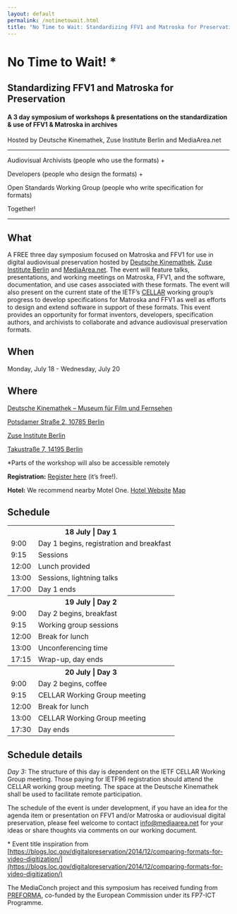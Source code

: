 ```yaml
---
layout: default
permalink: /notimetowait.html
title: "No Time to Wait: Standardizing FFV1 and Matroska for Preservation"
---
```


# **No Time to Wait!** \*

## Standardizing FFV1 and Matroska for Preservation

#### A 3 day symposium of workshops & presentations on the standardization & use of FFV1 & Matroska in archives

Hosted by Deutsche Kinemathek, Zuse Institute Berlin and MediaArea.net

----------

Audiovisual Archivists (people who use the formats) &#43;

Developers (people who design the formats) &#43;

Open Standards Working Group (people who write specification for formats)

Together!
 
 ----------

## What 
A FREE three day symposium focused on Matroska and FFV1 for use in digital audiovisual preservation hosted by [Deutsche Kinemathek](https://www.deutsche-kinemathek.de/), [Zuse Institute Berlin](http://www.zib.de/) and [MediaArea.net](https://mediaarea.net/en/MediaInfo). The event will feature talks, presentations, and working meetings on Matroska, FFV1, and the software, documentation, and use cases associated with these formats. The event will also present on the current state of the IETF’s [CELLAR](https://datatracker.ietf.org/wg/cellar/charter/) working group’s progress to develop specifications for Matroska and FFV1 as well as efforts to design and extend software in support of these formats. This event provides an opportunity for format inventors, developers, specification authors, and archivists to collaborate and advance audiovisual preservation formats.

## When
 Monday, July 18 - Wednesday, July 20


## Where
[Deutsche Kinemathek – Museum für Film und Fernsehen](https://www.deutsche-kinemathek.de/)

[Potsdamer Straße 2, 10785 Berlin](https://www.google.com/maps/place/Potsdamer+Stra%C3%9Fe+2,+10785+Berlin,+Germany/@52.5096511,13.3648205,15z/data=!4m5!3m4!1s0x47a851b61bf74d65:0xe6356c435ea83c13!8m2!3d52.5096511!4d13.3735752)

[Zuse Institute Berlin](http://www.zib.de/)

[Takustraße 7, 14195 Berlin](https://www.google.com/maps/place/Konrad-Zuse-Zentrum+f%C3%BCr+Informationstechnik+Berlin/@52.4561009,13.2959837,17z/data=!3m1!4b1!4m5!3m4!1s0x47a85a657d4919af:0x46163d5d4c3fc235!8m2!3d52.4561009!4d13.2981777)

\*Parts of the workshop will also be accessible remotely

**Registration:** [Register here](https://docs.google.com/forms/d/1ic3LVh1xBZGuzIXSFbczIRcRHNAox3cbi2RDHzY8doo/edit?usp=drive_web) (it’s free!).

**Hotel:** We recommend nearby Motel One. [Hotel Website](http://www.motel-one.com/en/hotels/berlin/berlin-potsdamer-platz) [Map](https://www.google.com/maps/place/Hotel+Motel+One+Berlin+Potsdamer+Platz/@52.5100019,13.3787898,17z/data=!3m2!4b1!5s0x47a851cf0179e5fb:0xa25540743a8a2f04!4m5!3m4!1s0x47a851cee52096a7:0xc859a1be3c2f2346!8m2!3d52.5099987!4d13.3809785)
 
## Schedule 

<table style="width:80%">
      <tbody><tr>
        <th colspan="2">18 July | Day 1</th>
      </tr>
      <tr>
        <td>9:00</td>
        <td>Day 1 begins, registration and breakfast</td>
      </tr>
      <tr>
        <td>9:15</td>
        <td>Sessions</td>
      </tr>
      <tr>
        <td>12:00</td>
        <td>Lunch provided</td>
      </tr>
      <tr>
        <td>13:00</td>
        <td>Sessions, lightning talks</td>
      </tr>
      <tr>
        <td>17:00</td>
        <td>Day 1 ends</td>
      </tr>
      <tr class="day2">
        <th colspan="2">19 July | Day 2</th>
      </tr>
      <tr>
        <td>9:00</td>
        <td>Day 2 begins, breakfast</td>
      </tr>
      <tr>
        <td>9:15</td>
        <td>Working group sessions</td>
      </tr>
      <tr>
        <td>12:00</td>
        <td>Break for lunch</td>
      </tr>
      <tr>
        <td>13:00</td>
        <td>Unconferencing time</td>
      </tr>
      <tr>
        <td>17:15</td>
        <td>Wrap-up, day ends</td>
      </tr>
      <tr class="day3">
        <th colspan="2">20 July | Day 3</th>
      </tr>
      <tr>
        <td>9:00</td>
        <td>Day 2 begins, coffee</td>
      </tr>
      <tr>
        <td>9:15</td>
        <td>CELLAR Working Group meeting</td>
      </tr>
      <tr>
        <td>12:00</td>
        <td>Break for lunch</td>
      </tr>
      <tr>
        <td>13:00</td>
        <td>CELLAR Working Group meeting</td>
      </tr>
      <tr>
        <td>17:30</td>
        <td>Day ends</td>
      </tr>
    </tbody></table>
  
## Schedule details

*Day 3:* The structure of this day is dependent on the IETF CELLAR Working Group meeting. Those paying for IETF96 registration should attend the CELLAR working group meeting. The space at the Deutsche Kinemathek shall be used to facilitate remote participation.

The schedule of the event is under development, if you have an idea for the agenda item or presentation on FFV1 and/or Matroska or audiovisual digital preservation, please feel welcome to contact [info@mediaarea.net](mailto:info@mediaarea.net) for your ideas or share thoughts via comments on our working document.

\* Event title inspiration from [https://blogs.loc.gov/digitalpreservation/2014/12/comparing-formats-for-video-digitization/](https://blogs.loc.gov/digitalpreservation/2014/12/comparing-formats-for-video-digitization/)

The MediaConch project and this symposium has received funding from [PREFORMA](http://www.preforma-project.eu/), co-funded by the European Commission under its FP7-ICT Programme.
